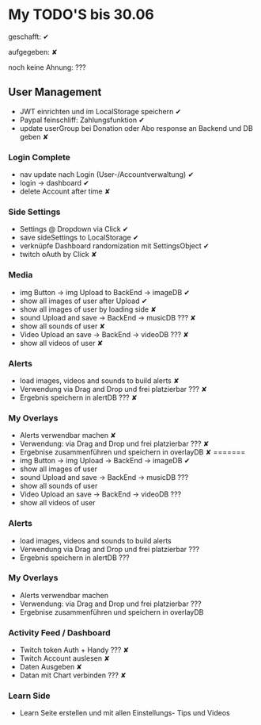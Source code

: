 # My TODO'S bis 30.06

geschafft: ✔

aufgegeben: ✘

noch keine Ahnung: ???

## User Management

- JWT einrichten und im LocalStorage speichern ✔
- Paypal feinschliff: Zahlungsfunktion ✔
- update userGroup bei Donation oder Abo response an Backend und DB geben ✘

### Login Complete

- nav update nach Login (User-/Accountverwaltung) ✔
- login -> dashboard ✔
- delete Account after time ✘

### Side Settings

- Settings @ Dropdown via Click ✔
- save sideSettings to LocalStorage ✔
- verknüpfe Dashboard randomization mit SettingsObject ✔
- twitch oAuth by Click ✘


### Media

- img Button -> img Upload to BackEnd -> imageDB ✔
- show all images of user after Upload ✔
- show all images of user by loading side ✘
- sound Upload and save -> BackEnd -> musicDB ??? ✘
- show all sounds of user ✘
- Video Upload an save -> BackEnd -> videoDB ??? ✘
- show all videos of user ✘

### Alerts

- load images, videos and sounds to build alerts ✘
- Verwendung via Drag and Drop und frei platzierbar ??? ✘
- Ergebnis speichern in alertDB ??? ✘

### My Overlays

- Alerts verwendbar machen ✘
- Verwendung: via Drag and Drop und frei platzierbar ??? ✘
- Ergebnise zusammenführen und speichern in overlayDB ✘
=======
- img Button -> img Upload -> BackEnd -> imageDB ✔
- show all images of user
- sound Upload and save -> BackEnd -> musicDB ???
- show all sounds of user
- Video Upload an save -> BackEnd -> videoDB ???
- show all videos of user

### Alerts

- load images, videos and sounds to build alerts
- Verwendung via Drag and Drop und frei platzierbar ???
- Ergebnis speichern in alertDB ???

### My Overlays

- Alerts verwendbar machen
- Verwendung: via Drag and Drop und frei platzierbar ???
- Ergebnise zusammenführen und speichern in overlayDB

### Activity Feed / Dashboard

- Twitch token Auth + Handy ??? ✘
- Twitch Account auslesen ✘
- Daten Ausgeben ✘
- Datan mit Chart verbinden ??? ✘

### Learn Side

- Learn Seite erstellen und mit allen Einstellungs- Tips und Videos